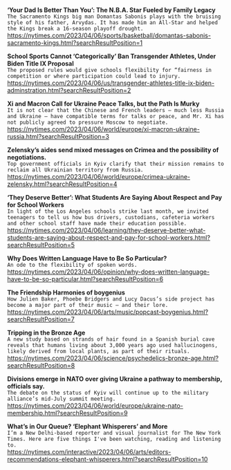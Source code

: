 **‘Your Dad Is Better Than You’: The N.B.A. Star Fueled by Family Legacy**\
`The Sacramento Kings big man Domantas Sabonis plays with the bruising style of his father, Arvydas. It has made him an All-Star and helped the Kings break a 16-season playoff drought.`\
https://nytimes.com/2023/04/06/sports/basketball/domantas-sabonis-sacramento-kings.html?searchResultPosition=1

**School Sports Cannot ‘Categorically’ Ban Transgender Athletes, Under Biden Title IX Proposal**\
`The proposed rules would give schools flexibility for “fairness in competition or where participation could lead to injury.`\
https://nytimes.com/2023/04/06/us/transgender-athletes-title-ix-biden-adminstration.html?searchResultPosition=2

**Xi and Macron Call for Ukraine Peace Talks, but the Path Is Murky**\
`It is not clear that the Chinese and French leaders — much less Russia and Ukraine — have compatible terms for talks or peace, and Mr. Xi has not publicly agreed to pressure Moscow to negotiate.`\
https://nytimes.com/2023/04/06/world/europe/xi-macron-ukraine-russia.html?searchResultPosition=3

**Zelensky’s aides send mixed messages on Crimea and the possibility of negotiations.**\
`Top government officials in Kyiv clarify that their mission remains to reclaim all Ukrainian territory from Russia.`\
https://nytimes.com/2023/04/06/world/europe/crimea-ukraine-zelensky.html?searchResultPosition=4

**‘They Deserve Better’: What Students Are Saying About Respect and Pay for School Workers**\
`In light of the Los Angeles schools strike last month, we invited teenagers to tell us how bus drivers, custodians, cafeteria workers and other school staff have made their education possible.`\
https://nytimes.com/2023/04/06/learning/they-deserve-better-what-students-are-saying-about-respect-and-pay-for-school-workers.html?searchResultPosition=5

**Why Does Written Language Have to Be So Particular?**\
`An ode to the flexibility of spoken words.`\
https://nytimes.com/2023/04/06/opinion/why-does-written-language-have-to-be-so-particular.html?searchResultPosition=6

**The Friendship Harmonies of boygenius**\
`How Julien Baker, Phoebe Bridgers and Lucy Dacus’s side project has become a major part of their music — and their lore.`\
https://nytimes.com/2023/04/06/arts/music/popcast-boygenius.html?searchResultPosition=7

**Tripping in the Bronze Age**\
`A new study based on strands of hair found in a Spanish burial cave reveals that humans living about 3,000 years ago used hallucinogens, likely derived from local plants, as part of their rituals.`\
https://nytimes.com/2023/04/06/science/psychedelics-bronze-age.html?searchResultPosition=8

**Divisions emerge in NATO over giving Ukraine a pathway to membership, officials say.**\
`The debate on the status of Kyiv will continue up to the military alliance’s mid-July summit meeting.`\
https://nytimes.com/2023/04/06/world/europe/ukraine-nato-membership.html?searchResultPosition=9

**What’s in Our Queue? ‘Elephant Whisperers’ and More**\
`I’m a New Delhi-based reporter and visual journalist for The New York Times. Here are five things I've been watching, reading and listening to.`\
https://nytimes.com/interactive/2023/04/06/arts/editors-recommendations-elephant-whisperers.html?searchResultPosition=10

